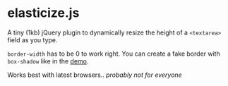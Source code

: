 # elasticize.js

A tiny (1kb) jQuery plugin to dynamically resize the height of a <code>&lt;textarea&gt;</code> field as you type.

<code>border-width</code> has to be 0 to work right. You can create a fake border with <code>box-shadow</code> like in the <a href="http://amsul.github.com/elasticize.js/">demo</a>.

Works best with latest browsers.. *probably not for everyone*